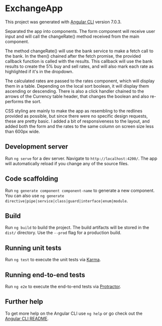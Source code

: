 # ExchangeApp

This project was generated with [Angular CLI](https://github.com/angular/angular-cli) version 7.0.3.

Separated the app into components. The form component will receive user input and will call the changeRate() method received from the main component.

The method changeRate() will use the bank service to make a fetch call to the bank. In the then() chained after the fetch promise,
the provided callback function is called with the results. This callback will use the bank results to create the 5% buy and sell rates,
and will also mark each rate as highlighted if it's in the dropdown.

The calculated rates are passed to the rates component, which will display them in a table. Depending on the local sort boolean, it will display them
ascending or descending. There is also a click handler chained to the arrows of the Currency table header, that changes the boolean and also re-performs
the sort.

CSS styling are mainly to make the app as resembling to the redlines provided as possible, but since there were no specific design requests, these are
pretty basic. I added a bit of responsiveness to the layout, and added both the form and the rates to the same column on screen size less than 600px wide.

## Development server

Run `ng serve` for a dev server. Navigate to `http://localhost:4200/`. The app will automatically reload if you change any of the source files.

## Code scaffolding

Run `ng generate component component-name` to generate a new component. You can also use `ng generate directive|pipe|service|class|guard|interface|enum|module`.

## Build

Run `ng build` to build the project. The build artifacts will be stored in the `dist/` directory. Use the `--prod` flag for a production build.

## Running unit tests

Run `ng test` to execute the unit tests via [Karma](https://karma-runner.github.io).

## Running end-to-end tests

Run `ng e2e` to execute the end-to-end tests via [Protractor](http://www.protractortest.org/).

## Further help

To get more help on the Angular CLI use `ng help` or go check out the [Angular CLI README](https://github.com/angular/angular-cli/blob/master/README.md).
